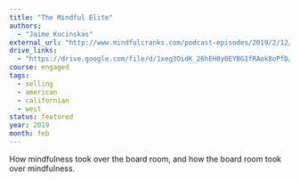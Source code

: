 ```yaml
---
title: "The Mindful Elite"
authors:
  - "Jaime Kucinskas"
external_url: "http://www.mindfulcranks.com/podcast-episodes/2019/2/12/episode-14-jaime-kucinskas-the-mindful-elite"
drive_links:
  - "https://drive.google.com/file/d/1xeg3OidK_26hEH0y0EYBG1fRAok8oPfD/view?usp=drivesdk"
course: engaged
tags:
  - selling
  - american
  - californian
  - west
status: featured
year: 2019
month: feb
---
```


How mindfulness took over the board room, and how the board room took over mindfulness.
